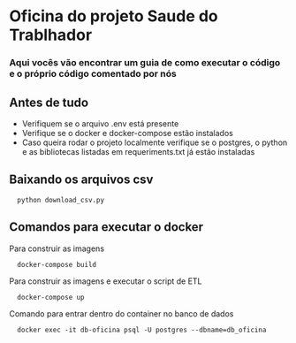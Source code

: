 # Oficina do projeto Saude do Trablhador

### Aqui vocês vão encontrar um guia de como executar o código e o próprio código comentado por nós

## Antes de tudo
- Verifiquem se o arquivo .env está presente
- Verifique se o docker e docker-compose estão instalados
- Caso queira rodar o projeto localmente verifique se o postgres, o python e as bibliotecas listadas em requeriments.txt já estão instaladas


## Baixando os arquivos csv
``` 
  python download_csv.py
```

## Comandos para executar o docker

Para construir as imagens 
``` 
  docker-compose build
```

Para construir as imagens e executar o script de ETL
``` 
  docker-compose up 
```
Comando para entrar dentro do container no banco de dados

```
  docker exec -it db-oficina psql -U postgres --dbname=db_oficina
```
